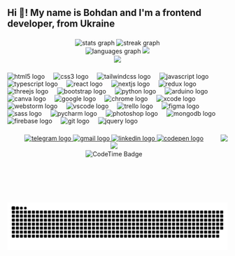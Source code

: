 <h2 align="left">Hi 👋! My name is Bohdan and I'm a frontend developer, from Ukraine</h2>

###

<div align="center">
    <img src="https://github-readme-stats.vercel.app/api?username=sorrybodikmain&hide_title=false&hide_rank=false&show_icons=true&include_all_commits=true&count_private=true&disable_animations=false&theme=dracula&locale=en" height="150" alt="stats graph" />
    <img src="https://streak-stats.demolab.com?user=sorrybodikmain&locale=en&mode=daily&theme=dracula" height="150" alt="streak graph" />
</div>
<div align='center'>
    <img src="https://github-readme-stats.vercel.app/api/top-langs?username=sorrybodikmain&locale=en&hide_title=false&layout=compact&card_width=320&langs_count=5&theme=dracula" height="150" alt="languages graph" />
    <img  src="http://github-profile-summary-cards.vercel.app/api/cards/productive-time?username=sorrybodikmain&theme=dracula" height="150" />
</div>
<div align='center'>
    <img align="center" src="http://github-profile-summary-cards.vercel.app/api/cards/profile-details?username=sorrybodikmain&theme=dracula" height="150" />
</div>

###

<div align="left">
    <img src="https://cdn.jsdelivr.net/gh/devicons/devicon/icons/html5/html5-original.svg" height="30" alt="html5 logo" />
    <img width="12" />
    <img src="https://cdn.jsdelivr.net/gh/devicons/devicon/icons/css3/css3-original.svg" height="30" alt="css3 logo" />
    <img width="12" />
    <img src="https://cdn.jsdelivr.net/gh/devicons/devicon/icons/tailwindcss/tailwindcss-original-wordmark.svg" height="30" alt="tailwindcss logo" />
    <img width="12" />
    <img src="https://cdn.jsdelivr.net/gh/devicons/devicon/icons/javascript/javascript-original.svg" height="30" alt="javascript logo" />
    <img width="12" />
    <img src="https://cdn.jsdelivr.net/gh/devicons/devicon/icons/typescript/typescript-original.svg" height="30" alt="typescript logo" />
    <img width="12" />
    <img src="https://cdn.jsdelivr.net/gh/devicons/devicon/icons/react/react-original.svg" height="30" alt="react logo" />
    <img width="12" />
    <img src="https://cdn.jsdelivr.net/gh/devicons/devicon/icons/nextjs/nextjs-original.svg" height="30" alt="nextjs logo" />
    <img width="12" />
    <img src="https://cdn.jsdelivr.net/gh/devicons/devicon/icons/redux/redux-original.svg" height="30" alt="redux logo" />
    <img width="12" />
    <img src="https://cdn.jsdelivr.net/gh/devicons/devicon/icons/threejs/threejs-original.svg" height="30" alt="threejs logo" />
    <img width="12" />
    <img src="https://cdn.jsdelivr.net/gh/devicons/devicon/icons/bootstrap/bootstrap-original.svg" height="30" alt="bootstrap logo" />
    <img width="12" />
    <img src="https://cdn.jsdelivr.net/gh/devicons/devicon/icons/python/python-original.svg" height="30" alt="python logo" />
    <img width="12" />
    <img src="https://cdn.jsdelivr.net/gh/devicons/devicon/icons/arduino/arduino-original.svg" height="30" alt="arduino logo" />
    <img width="12" />
    <img src="https://cdn.jsdelivr.net/gh/devicons/devicon/icons/canva/canva-original.svg" height="30" alt="canva logo" />
    <img width="12" />
    <img src="https://cdn.jsdelivr.net/gh/devicons/devicon/icons/google/google-original.svg" height="30" alt="google logo" />
    <img width="12" />
    <img src="https://cdn.jsdelivr.net/gh/devicons/devicon/icons/chrome/chrome-original.svg" height="30" alt="chrome logo" />
    <img width="12" />
    <img src="https://cdn.jsdelivr.net/gh/devicons/devicon/icons/xcode/xcode-original.svg" height="30" alt="xcode logo" />
    <img width="12" />
    <img src="https://cdn.jsdelivr.net/gh/devicons/devicon/icons/webstorm/webstorm-original.svg" height="30" alt="webstorm logo" />
    <img width="12" />
    <img src="https://cdn.jsdelivr.net/gh/devicons/devicon/icons/vscode/vscode-original.svg" height="30" alt="vscode logo" />
    <img width="12" />
    <img src="https://cdn.jsdelivr.net/gh/devicons/devicon/icons/trello/trello-plain.svg" height="30" alt="trello logo" />
    <img width="12" />
    <img src="https://cdn.jsdelivr.net/gh/devicons/devicon/icons/figma/figma-original.svg" height="30" alt="figma logo" />
    <img width="12" />
    <img src="https://cdn.jsdelivr.net/gh/devicons/devicon/icons/sass/sass-original.svg" height="30" alt="sass logo" />
    <img width="12" />
    <img src="https://cdn.jsdelivr.net/gh/devicons/devicon/icons/pycharm/pycharm-original.svg" height="30" alt="pycharm logo" />
    <img width="12" />
    <img src="https://cdn.jsdelivr.net/gh/devicons/devicon/icons/photoshop/photoshop-plain.svg" height="30" alt="photoshop logo" />
    <img width="12" />
    <img src="https://cdn.jsdelivr.net/gh/devicons/devicon/icons/mongodb/mongodb-original.svg" height="30" alt="mongodb logo" />
    <img width="12" />
    <img src="https://cdn.jsdelivr.net/gh/devicons/devicon/icons/firebase/firebase-plain.svg" height="30" alt="firebase logo" />
    <img width="12" />
    <img src="https://cdn.jsdelivr.net/gh/devicons/devicon/icons/git/git-original.svg" height="30" alt="git logo" />
    <img width="12" />
    <img src="https://cdn.jsdelivr.net/gh/devicons/devicon/icons/jquery/jquery-original.svg" height="30" alt="jquery logo" />
</div>

###

<img align="right" height="155" src="https://i.imgflip.com/65efzo.gif" />

###

<div align="center">
    <a href="https://t.me/pxfos" target="_blank">
    <img src="https://img.shields.io/static/v1?message=Telegram&logo=telegram&label=&color=2CA5E0&logoColor=white&labelColor=&style=for-the-badge" height="35" alt="telegram logo"  />
  </a>
    <a href="mailto://zochit21@gmail.com" target="_blank">
    <img src="https://img.shields.io/static/v1?message=Gmail&logo=gmail&label=&color=D14836&logoColor=white&labelColor=&style=for-the-badge" height="35" alt="gmail logo"  />
  </a>
    <a href="https://www.linkedin.com/in/bogdan-mazur-73bb22270/" target="_blank">
    <img src="https://img.shields.io/static/v1?message=LinkedIn&logo=linkedin&label=&color=0077B5&logoColor=white&labelColor=&style=for-the-badge" height="35" alt="linkedin logo"  />
  </a>
    <a href="https://portfolio-frontend-teal.vercel.app/" target="_blank">
    <img src="https://img.shields.io/static/v1?message=My%20portfolio&logo=codepen&label=&color=000000&logoColor=white&labelColor=&style=for-the-badge" height="35" alt="codepen logo"  />
  </a>
</div>

<div align="center">
    <img src="https://profile-counter.glitch.me/sorrybodikmain/count.svg?" />
</div>

<div align="center">
    <img href="https://codetime.dev" alt="CodeTime Badge" src="https://img.shields.io/endpoint?style=flat&color=222&url=https%3A%2F%2Fapi.codetime.dev%2Fshield%3Fid%3D19050%26project%3D%26in=0" />
</div>

###

<br clear="both">

<img src="https://raw.githubusercontent.com/sorrybodikmain/snake_generator/output/snake.svg" alt="Snake animation" />
